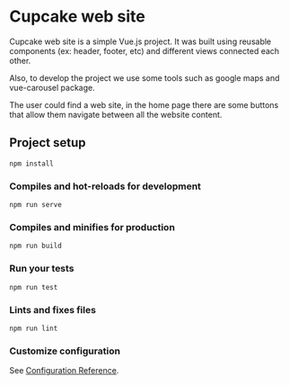 # Cupcake web site

Cupcake web site is a simple Vue.js project. It was built using reusable components (ex: header, footer, etc) and different views connected each other.  

Also, to develop the project we use some tools such as google maps and vue-carousel package.  

The user could find a web site, in the home page there are some buttons that allow them navigate between all the website content.

## Project setup
```
npm install
```

### Compiles and hot-reloads for development
```
npm run serve
```

### Compiles and minifies for production
```
npm run build
```

### Run your tests
```
npm run test
```

### Lints and fixes files
```
npm run lint
```

### Customize configuration
See [Configuration Reference](https://cli.vuejs.org/config/).
